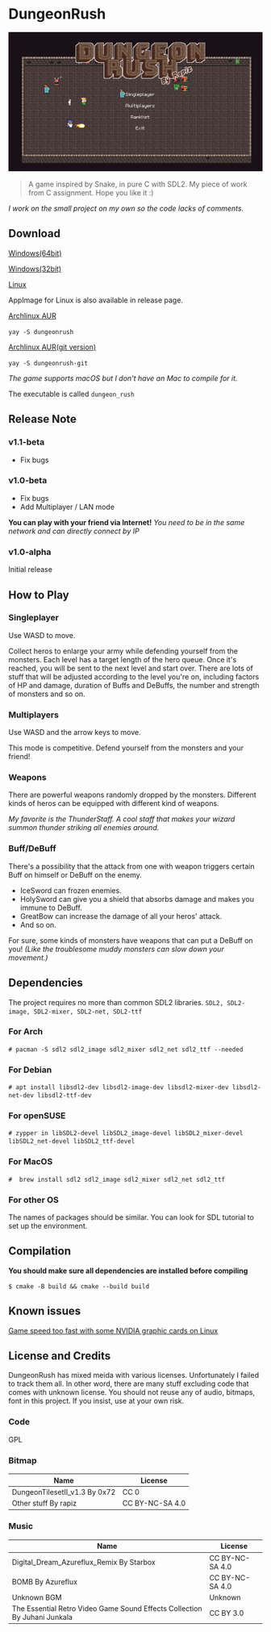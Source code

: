 # DungeonRush
![](screenshot.gif)
>A game inspired by Snake, in pure C with SDL2.
>My piece of work from C assignment. Hope you like it :)

*I work on the small project on my own so the code lacks of comments.*

## Download

[Windows(64bit)](https://github.com/Rapiz1/DungeonRush/releases/download/v1.1-beta/DungeonRush-v1.1-beta-Windows-x86_64.zip)

[Windows(32bit)](https://github.com/Rapiz1/DungeonRush/releases/download/v1.1-beta/DungeonRush-v1.1-beta-Windows-i686.zip)

[Linux](https://github.com/Rapiz1/DungeonRush/releases/download/v1.1-beta/DungeonRush-v1.1-beta-linux.zip)

AppImage for Linux is also available in release page.

[Archlinux AUR](https://aur.archlinux.org/packages/dungeonrush/)

```yay -S dungeonrush```

[Archlinux AUR(git version)](https://aur.archlinux.org/packages/dungeonrush-git/)

```yay -S dungeonrush-git```

*The game supports macOS but I don't have an Mac to compile for it.*

The executable is called `dungeon_rush`

## Release Note

### v1.1-beta
- Fix bugs

### v1.0-beta
- Fix bugs
- Add Multiplayer / LAN mode

**You can play with your friend via Internet!**
*You need to be in the same network and can directly connect by IP*

### v1.0-alpha

Initial release

## How to Play

### Singleplayer

Use WASD to move.

Collect heros to enlarge your army while defending yourself from the monsters. Each level has a target length of the hero queue. Once it's reached, you will be sent to the next level and start over. There are lots of stuff that will be adjusted according to the level you're on, including factors of HP and damage, duration of Buffs and DeBuffs, the number and strength of monsters and so on.

### Multiplayers
Use WASD and the arrow keys to move.

This mode is competitive. Defend yourself from the monsters and your friend!

### Weapons

There are powerful weapons randomly dropped by the monsters. Different kinds of heros can be equipped with different kind of weapons.

*My favorite is the ThunderStaff. A cool staff that makes your wizard summon thunder striking all enemies around.*

### Buff/DeBuff

There's a possibility that the attack from one with weapon triggers certain Buff on himself or DeBuff on the enemy.

- IceSword can frozen enemies.
- HolySword can give you a shield that absorbs damage and makes you immune to DeBuff.
- GreatBow can increase the damage of all your heros' attack.
- And so on.

For sure, some kinds of monsters have weapons that can put a DeBuff on you! *(Like the troublesome muddy monsters can slow down your movement.)*

## Dependencies
The project requires no more than common SDL2 libraries.
`SDL2, SDL2-image, SDL2-mixer, SDL2-net, SDL2-ttf`
### For Arch
```
# pacman -S sdl2 sdl2_image sdl2_mixer sdl2_net sdl2_ttf --needed
```
### For Debian

```
# apt install libsdl2-dev libsdl2-image-dev libsdl2-mixer-dev libsdl2-net-dev libsdl2-ttf-dev
```

### For openSUSE

```
# zypper in libSDL2-devel libSDL2_image-devel libSDL2_mixer-devel libSDL2_net-devel libSDL2_ttf-devel
```

### For MacOS

```
#  brew install sdl2 sdl2_image sdl2_mixer sdl2_net sdl2_ttf
```

### For other OS

The names of packages should be similar. You can look for SDL tutorial to set up the environment.
## Compilation
**You should make sure all dependencies are installed before compiling**
```
$ cmake -B build && cmake --build build
```
## Known issues
[Game speed too fast with some NVIDIA graphic cards on Linux](https://github.com/Rapiz1/DungeonRush/issues/4)
## License and Credits
DungeonRush has mixed meida with 
various licenses. Unfortunately I failed to track them all. In other word, there are many stuff excluding code that comes with unknown license. You should not reuse any of audio, bitmaps, font in this project. If you insist, use at your own risk.
### Code
GPL
### Bitmap
|Name|License|
|----|-------|
|DungeonTilesetII_v1.3 By 0x72|CC 0|
|Other stuff By rapiz|CC BY-NC-SA 4.0|
### Music
|Name|License|
|----|-------|
|Digital_Dream_Azureflux_Remix By Starbox|CC BY-NC-SA 4.0|
|BOMB By Azureflux|CC BY-NC-SA 4.0|
|Unknown BGM|Unknown|
|The Essential Retro Video Game Sound Effects Collection By Juhani Junkala |CC BY 3.0|
